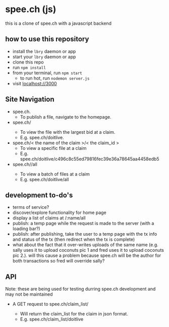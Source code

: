 # spee.ch (js)
this is a clone of spee.ch with a javascript backend

## how to use this repository
* install the `lbry` daemon or app
* start your `lbry` daemon or app
* clone this repo 
* run `npm install`
* from your terminal, run `npm start`
	* to run hot, run `nodemon server.js`
* visit [localhost://3000](http://localhost://3000)

## Site Navigation

* spee.ch.
	* To publish a file, navigate to the homepage.
* spee.ch/<the name of the claim>
	* To view the file with the largest bid at a claim.
	* E.g. spee.ch/doitlive.
* spee.ch/< the name of the claim >/< the claim_id >
	* To view a specific file at a claim
	* E.g. spee.ch/doitlive/c496c8c55ed79816fec39e36a78645aa4458edb5
* spee.ch/<the name of the claim>/all
	* To view a batch of files at a claim
	* E.g. spee.ch/doitlive/all

## development to-do's
* terms of service?
* discover/explore functionality for home page
* display a list of claims at /:name/all
* publish: a temp page while the request is made to the server (with a loading bar?)
* publish: after publishing, take the user to a temp page with the tx info and status of the tx (then redirect when the tx is complete)
* what about the fact that it over-writes uploads of the same name (e.g. sally uses it to upload coconuts pic 1 and fred uses it to upload coconuts pic 2.).  will this cause a problem because spee.ch will be the author for both transactions so fred will override sally?

## API

Note: these are being used for testing durring spee.ch development and may not be maintained

* A GET request to spee.ch/claim_list/<the name of the claim>
	* Will return the claim_list for the claim in json format.
	* E.g. spee.ch/claim_list/doitlive
